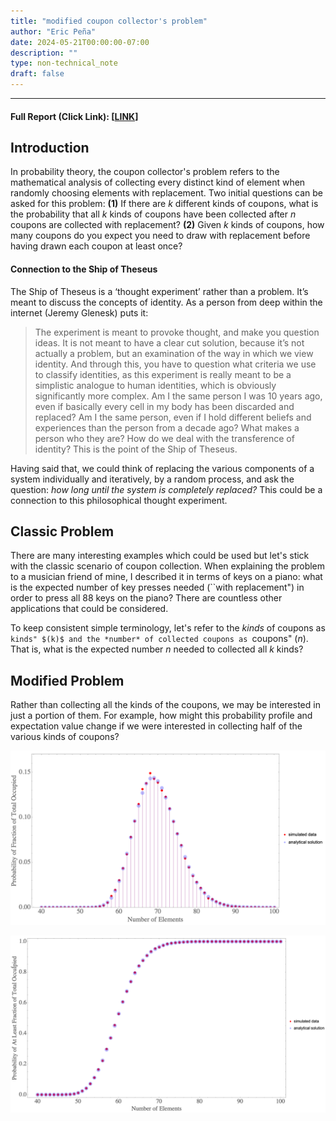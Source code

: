 ```yaml
---
title: "modified coupon collector's problem"
author: "Eric Peña"
date: 2024-05-21T00:00:00-07:00
description: ""
type: non-technical_note
draft: false
---
```



---

#### Full Report (Click Link): [[LINK](mod_coupon/MCCP.pdf)]

## Introduction

In probability theory, the coupon collector's problem refers to the mathematical analysis of collecting every distinct kind of element when randomly choosing elements with replacement. Two initial questions can be asked for this problem: **(1)** If there are $k$ different kinds of coupons, what is the probability that all $k$ kinds of coupons have been collected after $n$ coupons are collected with replacement? **(2)** Given $k$ kinds of coupons, how many coupons do you expect you need to draw with replacement before having drawn each coupon at least once?

#### Connection to the Ship of Theseus
The Ship of Theseus is a ‘thought experiment’ rather than a problem. It’s meant to discuss the concepts of identity. As a person from deep within the internet (Jeremy Glenesk) puts it:

> The experiment is meant to provoke thought, and make you question ideas. It is not meant to have a clear cut solution, because it’s not actually a problem, but an examination of the way in which we view identity. And through this, you have to question what criteria we use to classify identities, as this experiment is really meant to be a simplistic analogue to human identities, which is obviously significantly more complex. Am I the same person I was 10 years ago, even if basically every cell in my body has been discarded and replaced? Am I the same person, even if I hold different beliefs and experiences than the person from a decade ago? What makes a person who they are? How do we deal with the transference of identity? This is the point of the Ship of Theseus.


Having said that, we could think of replacing the various components of a system individually and iteratively, by a random process, and ask the question: *how long until the system is completely replaced?* This could be a connection to this philosophical thought experiment.

## Classic Problem

There are many interesting examples which could be used but let's stick with the classic scenario of coupon collection. When explaining the problem to a musician friend of mine, I described it in terms of keys on a piano: what is the expected number of key presses needed (``with replacement") in order to press all 88 keys on the piano? There are countless other applications that could be considered.

To keep consistent simple terminology, let's refer to the *kinds* of coupons as ``kinds" $(k)$ and the *number* of collected coupons as ``coupons" $(n)$. That is, what is the expected number $n$ needed to collected all $k$ kinds?

## Modified Problem

Rather than collecting all the kinds of the coupons, we may be interested in just a portion of them. For example, how might this probability profile and expectation value change if we were interested in collecting half of the various kinds of coupons?

![Figure 1](mod_coupon/wolfram-prob.png)

![Figure 2](mod_coupon/at-least-half.png)